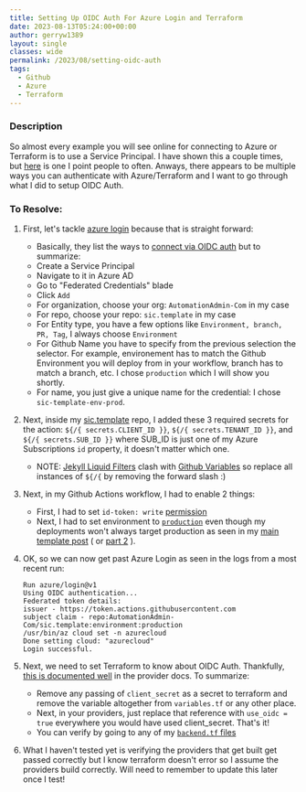 ```yaml
---
title: Setting Up OIDC Auth For Azure Login and Terraform
date: 2023-08-13T05:24:00+00:00
author: gerryw1389
layout: single
classes: wide
permalink: /2023/08/setting-oidc-auth
tags:
  - Github
  - Azure
  - Terraform
---
```

<!--more-->

### Description

So almost every example you will see online for connecting to Azure or Terraform is to use a Service Principal. I have shown this a couple times, but [here](https://automationadmin.com/2022/05/setup-azdo-terraform/) is one I point people to often. Anways, there appears to be multiple ways you can authenticate with Azure/Terraform and I want to go through what I did to setup OIDC Auth.

### To Resolve:

1. First, let's tackle [azure login](https://github.com/AutomationAdmin-Com/sic.template/blob/484737f27f67780c6a35a5c7288a230efec4d5c7/.github/workflows/main.yml#L91) because that is straight forward:

   - Basically, they list the ways to [connect via OIDC auth](https://learn.microsoft.com/en-us/azure/developer/github/connect-from-azure?tabs=azure-portal%2Cwindows) but to summarize:
   - Create a Service Principal
   - Navigate to it in Azure AD
   - Go to "Federated Credentials" blade
   - Click `Add`
   - For organization, choose your org: `AutomationAdmin-Com` in my case
   - For repo, choose your repo: `sic.template` in my case
   - For Entity type, you have a few options like `Environment, branch, PR, Tag`, I always choose `Environment`
   - For Github Name you have to specify from the previous selection the selector. For example, environement has to match the Github Environment you will deploy from in your workflow, branch has to match a branch, etc. I chose `production` which I will show you shortly.
   - For name, you just give a unique name for the credential: I chose `sic-template-env-prod`.

1. Next, inside my [sic.template](https://github.com/AutomationAdmin-Com/sic.template) repo, I added these 3 required secrets for the action:  `${/{ secrets.CLIENT_ID }}`, `${/{ secrets.TENANT_ID }}`, and `${/{ secrets.SUB_ID }}` where SUB_ID is just one of my Azure Subscriptions `id` property, it doesn't matter which one.

   - NOTE: [Jekyll Liquid Filters](https://jekyllrb.com/docs/liquid/filters/) clash with [Github Variables](https://docs.github.com/en/actions/learn-github-actions/variables#using-contexts-to-access-variable-values) so replace all instances of `${/{` by removing the forward slash :)

1. Next, in my Github Actions workflow, I had to enable 2 things:
   - First, I had to set `id-token: write` [permission](https://github.com/AutomationAdmin-Com/sic.template/blob/484737f27f67780c6a35a5c7288a230efec4d5c7/.github/workflows/main.yml#L15)
   - Next, I had to set environment to [`production`](https://github.com/AutomationAdmin-Com/sic.template/blob/484737f27f67780c6a35a5c7288a230efec4d5c7/.github/workflows/main.yml#L47) even though my deployments won't always target production as seen in my [main template post](https://automationadmin.com/2023/05/main-terraform-workflow) ( or [part 2](https://automationadmin.com/2023/10/terraform-workflow-repo-structure) ).

1. OK, so we can now get past Azure Login as seen in the logs from a most recent run:

   ```escape
   Run azure/login@v1
   Using OIDC authentication...
   Federated token details: 
   issuer - https://token.actions.githubusercontent.com 
   subject claim - repo:AutomationAdmin-Com/sic.template:environment:production
   /usr/bin/az cloud set -n azurecloud
   Done setting cloud: "azurecloud"
   Login successful.
   ```

1. Next, we need to set Terraform to know about OIDC Auth. Thankfully, [this is documented well](https://registry.terraform.io/providers/hashicorp/azurerm/3.80.0/docs/guides/service_principal_oidc) in the provider docs. To summarize:

   - Remove any passing of `client_secret` as a secret to terraform and remove the variable altogether from `variables.tf` or any other place.
   - Next, in your providers, just replace that reference with `use_oidc = true` everywhere you would have used client_secret. That's it!
   - You can verify by going to any of my [`backend.tf` files](https://github.com/AutomationAdmin-Com/sic.template/blob/484737f27f67780c6a35a5c7288a230efec4d5c7/config/nonprd/hub/scus/stage1/none/backend.tf#L39C3-L39C36)

1. What I haven't tested yet is verifying the providers that get built get passed correctly but I know terraform doesn't error so I assume the providers build correctly. Will need to remember to update this later once I test!